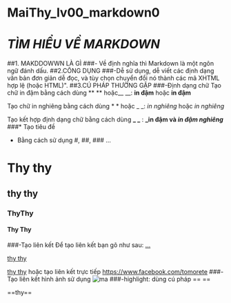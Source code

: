 # MaiThy_lv00_markdown0
# *TÌM HIỂU VỀ MARKDOWN*
##1. MAKDDOWWN LÀ GÌ
###- Về định nghĩa thì Markdown là một ngôn ngữ đánh dấu.
##2.CÔNG DỤNG
###-Dễ sử dụng, dễ viết các định dạng văn bản đơn giản dễ đọc, và tùy chọn chuyển đổi nó thành các mã XHTML hợp lệ (hoặc HTML)".
##3.CÚ PHÁP THƯỜNG GẶP
###-Định dạng chữ
Tạo chữ in đậm bằng cách dùng ** ** hoặc__ __:  **in đậm** hoặc __in đậm__

Tạo chữ in nghiêng bằng cách dùng * * hoặc _ _:  *in nghiêng* hoặc _in nghiêng_

Tạo kết hợp định dạng chữ bằng cách dùng **_  _** : **_in đậm và _in đậm nghiêng_**
###* Tạo tiêu đề 
- Bằng cách sử dụng #, ##, ### ...

# Thy thy
## thy thy
### ThyThy
#### Thy Thy
###-Tạo liên kết
Để tạo liên kết bạn gõ như sau:
[...](link)

[thy thy](http://www.facebook.com/tomorete)

[thy thy](https://www.facebook.com/tomorete "fb thy dễ thương :v")
hoặc tạo liên kết trực tiếp
https://www.facebook.com/tomorete 
###- Tạo liên kết hình ảnh
sử dụng
![ma](https://gianganh.net/wp-content/uploads/2016/02/con-quy.jpg)
###-highlight:
dùng cú pháp == ==

==thy==




